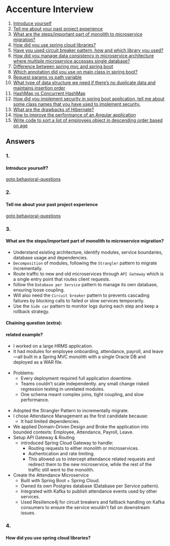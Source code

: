 # Accenture Interview

1. [Introduce yourself](#1)
2. [Tell me about your past project experience](#2)
3. [What are the steps/important part of monolith to microservice migration?](#3)
4. [How did you use spring cloud libraries?](#4)
5. [Have you used circuit breaker pattern, how and which library you used?](#5)
6. [How did you manage data consistency in microservice architecture where multiple microservice accesses single database?](#6)
7. [Difference between spring mvc and spring boot](#7)
8. [Which annotation did you use on main class in spring boot?](#8)
9. [Request params vs path variable](#9)
10. [What type of data structure we need if there’s no duplicate data and maintains insertion order](#10)
11. [HashMap vs Concurrent HashMap](#11)
12. [How did you implement security in spring boot application, tell me about some class names that you have used to implement security.](#12)
13. [What are the drawbacks of Hibernate?](#13)
14. [How to improve the performance of an Angular application](#14)
15. [Write code to sort a list of employees object in descending order based on age](#15)

## Answers

### 1.
#### Introduce yourself?
[goto behavioral-questions](../behavioral/behavioral-questions.md#1)

### 2.
#### Tell me about your past project experience
[goto behavioral-questions](../behavioral/behavioral-questions.md#2)

### 3.
#### What are the steps/important part of monolith to microservice migration?
- Understand existing architecture, identify modules, service boundaries, database usage and dependencies.
- `Decomposition` of modules, following the `Strangler` pattern to migrate incrementally.
- Route traffic to new and old microservices through `API Gateway` which is a single entry point that routes client requests.
- follow the `Database per Service` pattern to manage its own database, ensuring loose coupling.
- Will also need the `Circuit breaker` pattern to prevents cascading failures by blocking calls to failed or slow services temporarily.
- Use the `Side car` pattern to monitor logs during each step and keep a rollback strategy.

#### Chaining question (extra):
#### related example?
- I worked on a large HRMS application. 
- It had modules for employee onboarding, attendance, payroll, and leave—all built in a Spring MVC monolith with a single Oracle DB and deployed as a WAR file.
\
&nbsp;
- Problems:
  - Every deployment required full application downtime. 
  - Teams couldn’t scale independently. any small change risked regression testing in unrelated modules. 
  - One schema meant complex joins, tight coupling, and slow performance.
\
&nbsp;
- Adopted the Strangler Pattern to incrementally migrate.
- I chose Attendance Management as the first candidate because:
  - It had limited dependencies.
- We applied Domain-Driven Design and Broke the application into bounded contexts: Employee, Attendance, Payroll, Leave.
- Setup API Gateway & Routing
  - introduced Spring Cloud Gateway to handle:
    - Routing requests to either monolith or microservices.
    - Authentication and rate limiting.
    - This allowed us to intercept attendance related requests and redirect them to the new microservice, while the rest of the traffic still went to the monolith.
- Create the Attendance Microservice 
  - Built with Spring Boot + Spring Cloud.
  - Owned its own Postgres database (Database per Service pattern).
  - Integrated with Kafka to publish attendance events used by other services.
  - Used Resilience4j for circuit breakers and fallback handling on Kafka consumers to ensure the service wouldn't fail on downstream issues.

### 4.
#### How did you use spring cloud libraries?



